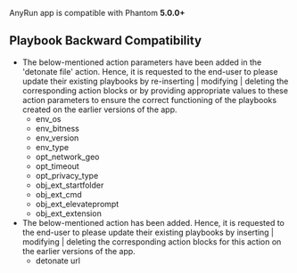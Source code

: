 [comment]: # " File: README.md"
[comment]: # ""
[comment]: # "  Copyright (c) 2021 Splunk Inc."
[comment]: # ""
[comment]: # "  Licensed under the Apache License, Version 2.0 (the 'License');"
[comment]: # "  you may not use this file except in compliance with the License."
[comment]: # "  You may obtain a copy of the License at"
[comment]: # "  "
[comment]: # "      http://www.apache.org/licenses/LICENSE-2.0"
[comment]: # ""
[comment]: # "  Unless required by applicable law or agreed to in writing, software distributed under"
[comment]: # "  the License is distributed on an 'AS IS' BASIS, WITHOUT WARRANTIES OR CONDITIONS OF ANY KIND,"
[comment]: # "  either express or implied. See the License for the specific language governing permissions"
[comment]: # "  and limitations under the License."
[comment]: # ""
AnyRun app is compatible with Phantom **5.0.0+**

## Playbook Backward Compatibility

-   The below-mentioned action parameters have been added in the 'detonate file' action. Hence, it
    is requested to the end-user to please update their existing playbooks by re-inserting |
    modifying | deleting the corresponding action blocks or by providing appropriate values to
    these action parameters to ensure the correct functioning of the playbooks created on the
    earlier versions of the app.
    -   env_os
    -   env_bitness
    -   env_version
    -   env_type
    -   opt_network_geo
    -   opt_timeout
    -   opt_privacy_type
    -   obj_ext_startfolder
    -   obj_ext_cmd
    -   obj_ext_elevateprompt
    -   obj_ext_extension
-   The below-mentioned action has been added. Hence, it is requested to the end-user to please
    update their existing playbooks by inserting | modifying | deleting the corresponding action
    blocks for this action on the earlier versions of the app.
    -   detonate url
